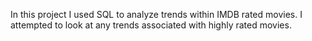 In this project I used SQL to analyze trends within IMDB rated movies. I attempted to look at any trends associated with highly rated movies.
